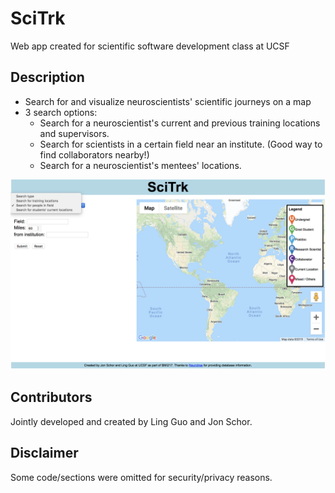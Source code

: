 # SciTrk
Web app created for scientific software development class at UCSF

## Description
- Search for and visualize neuroscientists' scientific journeys on a map
- 3 search options:
  - Search for a neuroscientist's current and previous training locations and supervisors. 
  - Search for scientists in a certain field near an institute. (Good way to find collaborators nearby!)
  - Search for a neuroscientist's mentees' locations. 

![screenshot](screenshot.png)

## Contributors
Jointly developed and created by Ling Guo and Jon Schor. 

## Disclaimer
Some code/sections were omitted for security/privacy reasons. 
